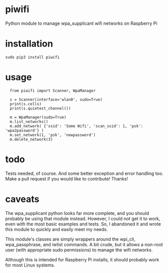 # piwifi
Python module to manage wpa_supplicant wifi networks on Raspberry Pi

# installation
```
sudo pip3 install piwifi
```

# usage
```
  from piwifi import Scanner, WpaManager

  s = Scanner(interface='wlan0', sudo=True)
  print(s.cells)
  print(s.quietest_channel())

  m = WpaManager(sudo=True)
  m.list_networks()
  m.add_network( {'ssid': 'Some Wifi', 'scan_ssid': 1, 'psk': 'wpa2password'} )
  m.set_network(1, 'psk', 'newpassword')
  m.delete_network(3)
```

# todo
Tests needed, of course. And some better exception and error handling too. Make a pull request if you would like to contribute! Thanks!

# caveats
The wpa_supplicant python looks far more complete, and you should probably be using that module instead. 
However, I could not get it to work, even with the most basic examples and tests. So, I abandoned it and wrote this module to quickly and easily meet my needs.

This module's classes are simply wrappers around the wpi_cli, wpa_passphrase, and iwlist commands. A bit crude, but it allows a non-root user (with appropriate sudo permissions) to manage the wifi networks.

Although this is intended for Raspberry Pi installs, it should probably work for most Linux systems.
